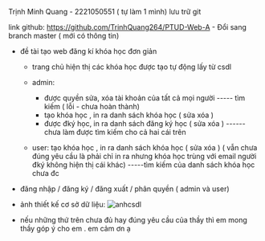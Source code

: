 Trịnh Minh Quang - 2221050551 ( tự làm 1 mình)
lưu trữ git

link github: https://github.com/TrinhQuang264/PTUD-Web-A - Đổi sang branch master ( mới có thông tin)

- đề tài tạo web đăng kí khóa học đơn giản

  - trang chủ hiện thị các khóa học được tạo tự động lấy từ csdl
  - admin:

    - được quyền sửa, xóa tài khoản của tất cả mọi người
      ----- tìm kiếm ( lỗi - chưa hoàn thành)
    - tạo khóa học , in ra danh sách khóa học ( sửa xóa )
    - được đký học, in ra danh sách đăng ký học ( sửa xóa )
      ------ chưa làm được tìm kiếm cho cả hai cái trên

  - user:
    tạo khóa học , in ra danh sách khóa học ( sửa xóa )
    ( vẫn chưa đúng yêu cầu là phải chỉ in ra nhưng khóa học trùng với email người đký không hiện thị cái khác)
    -----tìm kiếm của danh sách khóa học chưa đc

- đăng nhập / đăng ký / đăng xuất / phân quyền ( admin và user)

- ảnh thiết kế cơ sở dữ liệu: 
![anhcsdl](https://github.com/user-attachments/assets/2b2e8b35-18f9-43de-b99a-258bdf692ca1)


- nếu những thứ trên chưa đủ hay đúng yêu cầu của thầy thì em mong thầy góp ý cho em . em cảm ơn ạ
